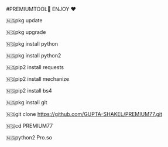 #PREMIUMTOOL🔑 ENJOY ❤️

🇳🇬pkg update

🇳🇬pkg upgrade

🇳🇬pkg install python

🇳🇬pkg install python2

🇳🇬pip2 install requests

🇳🇬pip2 install mechanize

🇳🇬pip2 install bs4

🇳🇬pkg install git

🇳🇬git clone https://github.com/GUPTA-SHAKEL/PREMIUM77.git

🇳🇬cd PREMIUM77

🇳🇬python2 Pro.so
